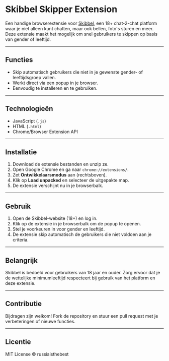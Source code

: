 # Skibbel Skipper Extension

Een handige browserextensie voor [Skibbel](https://www.skibbel.com), een 18+ chat-2-chat platform waar je niet alleen kunt chatten, maar ook bellen, foto's sturen en meer. Deze extensie maakt het mogelijk om snel gebruikers te skippen op basis van gender of leeftijd.

---

## Functies

- Skip automatisch gebruikers die niet in je gewenste gender- of leeftijdsgroep vallen.  
- Werkt direct via een popup in je browser.  
- Eenvoudig te installeren en te gebruiken.

---

## Technologieën

- JavaScript (`.js`)  
- HTML (`.html`)  
- Chrome/Browser Extension API  

---

## Installatie

1. Download de extensie bestanden en unzip ze.  
2. Open Google Chrome en ga naar `chrome://extensions/`.  
3. Zet **Ontwikkelaarsmodus** aan (rechtsboven).  
4. Klik op **Load unpacked** en selecteer de uitgepakte map.  
5. De extensie verschijnt nu in je browserbalk.

---

## Gebruik

1. Open de Skibbel-website (18+) en log in.  
2. Klik op de extensie in je browserbalk om de popup te openen.  
3. Stel je voorkeuren in voor gender en leeftijd.  
4. De extensie skip automatisch de gebruikers die niet voldoen aan je criteria.

---

## Belangrijk

Skibbel is bedoeld voor gebruikers van 18 jaar en ouder. Zorg ervoor dat je de wettelijke minimumleeftijd respecteert bij gebruik van het platform en deze extensie.

---

## Contributie

Bijdragen zijn welkom! Fork de repository en stuur een pull request met je verbeteringen of nieuwe functies.

---

## Licentie

MIT License © russiaisthebest
